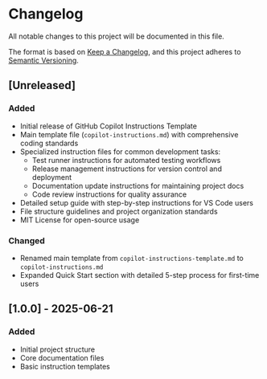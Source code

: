 # Changelog

All notable changes to this project will be documented in this file.

The format is based on [Keep a Changelog](https://keepachangelog.com/en/1.0.0/),
and this project adheres to [Semantic Versioning](https://semver.org/spec/v2.0.0.html).

## [Unreleased]

### Added

- Initial release of GitHub Copilot Instructions Template
- Main template file (`copilot-instructions.md`) with comprehensive coding standards
- Specialized instruction files for common development tasks:
  - Test runner instructions for automated testing workflows
  - Release management instructions for version control and deployment
  - Documentation update instructions for maintaining project docs
  - Code review instructions for quality assurance
- Detailed setup guide with step-by-step instructions for VS Code users
- File structure guidelines and project organization standards
- MIT License for open-source usage

### Changed

- Renamed main template from `copilot-instructions-template.md` to `copilot-instructions.md`
- Expanded Quick Start section with detailed 5-step process for first-time users

## [1.0.0] - 2025-06-21

### Added

- Initial project structure
- Core documentation files
- Basic instruction templates
